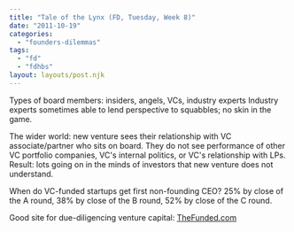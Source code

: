 ```yaml
---
title: "Tale of the Lynx (FD, Tuesday, Week 8)"
date: "2011-10-19"
categories: 
  - "founders-dilemmas"
tags: 
  - "fd"
  - "fdhbs"
layout: layouts/post.njk
---
```


Types of board members: insiders, angels, VCs, industry experts Industry experts sometimes able to lend perspective to squabbles; no skin in the game.

The wider world: new venture sees their relationship with VC associate/partner who sits on board. They do not see performance of other VC portfolio companies, VC's internal politics, or VC's relationship with LPs. Result: lots going on in the minds of investors that new venture does not understand.

When do VC-funded startups get first non-founding CEO? 25% by close of the A round, 38% by close of the B round, 52% by close of the C round.

Good site for due-diligencing venture capital: [TheFunded.com](http://www.thefunded.com/)
